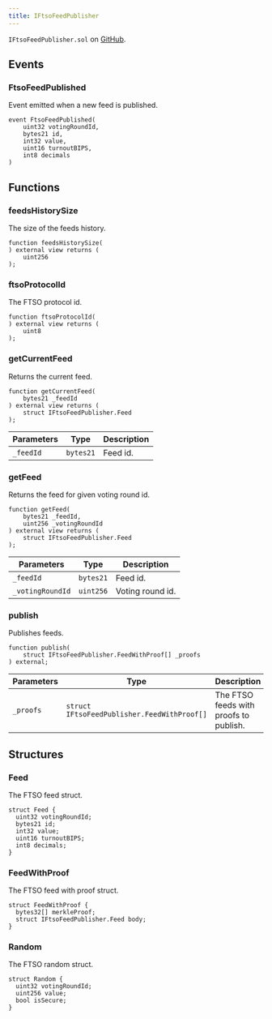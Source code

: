 ```yaml
---
title: IFtsoFeedPublisher
---
```


<!-- This is an autogenerated file. Do not edit! -->

`IFtsoFeedPublisher.sol` on [GitHub](https://github.com/flare-foundation/flare-smart-contracts-v2/blob/main/contracts/userInterfaces/IFtsoFeedPublisher.sol).

## Events

### FtsoFeedPublished

Event emitted when a new feed is published.

```solidity
event FtsoFeedPublished(
    uint32 votingRoundId,
    bytes21 id,
    int32 value,
    uint16 turnoutBIPS,
    int8 decimals
)
```

## Functions

### feedsHistorySize

The size of the feeds history.

```solidity
function feedsHistorySize(
) external view returns (
    uint256
);
```

### ftsoProtocolId

The FTSO protocol id.

```solidity
function ftsoProtocolId(
) external view returns (
    uint8
);
```

### getCurrentFeed

Returns the current feed.

```solidity
function getCurrentFeed(
    bytes21 _feedId
) external view returns (
    struct IFtsoFeedPublisher.Feed
);
```

| Parameters | Type      | Description |
| ---------- | --------- | ----------- |
| `_feedId`  | `bytes21` | Feed id.    |

### getFeed

Returns the feed for given voting round id.

```solidity
function getFeed(
    bytes21 _feedId,
    uint256 _votingRoundId
) external view returns (
    struct IFtsoFeedPublisher.Feed
);
```

| Parameters       | Type      | Description      |
| ---------------- | --------- | ---------------- |
| `_feedId`        | `bytes21` | Feed id.         |
| `_votingRoundId` | `uint256` | Voting round id. |

### publish

Publishes feeds.

```solidity
function publish(
    struct IFtsoFeedPublisher.FeedWithProof[] _proofs
) external;
```

| Parameters | Type                                        | Description                            |
| ---------- | ------------------------------------------- | -------------------------------------- |
| `_proofs`  | `struct IFtsoFeedPublisher.FeedWithProof[]` | The FTSO feeds with proofs to publish. |

## Structures

### Feed

The FTSO feed struct.

```solidity
struct Feed {
  uint32 votingRoundId;
  bytes21 id;
  int32 value;
  uint16 turnoutBIPS;
  int8 decimals;
}
```

### FeedWithProof

The FTSO feed with proof struct.

```solidity
struct FeedWithProof {
  bytes32[] merkleProof;
  struct IFtsoFeedPublisher.Feed body;
}
```

### Random

The FTSO random struct.

```solidity
struct Random {
  uint32 votingRoundId;
  uint256 value;
  bool isSecure;
}
```
